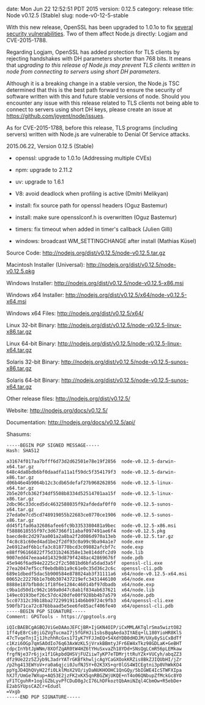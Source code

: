 date: Mon Jun 22 12:52:51 PDT 2015
version: 0.12.5
category: release
title: Node v0.12.5 (Stable)
slug: node-v0-12-5-stable

With this new release, OpenSSL has been upgraded to 1.0.1o to fix [several
security vulnerabilities](http://openssl.org/news/secadv_20150611.txt). Two of
them affect Node.js directly: Logjam and CVE-2015-1788.

Regarding Logjam, OpenSSL has added protection for TLS clients by rejecting
handshakes with DH parameters shorter than 768 bits. It means that _upgrading
to this release of Node.js may prevent TLS clients written in node from
connecting to servers using short DH parameters_.

Although it is a breaking change in a stable version, the Node.js TSC
determined that this is the best path forward to ensure the security of
software written with this and future stable versions of node. Should you
encounter any issue with this release related to TLS clients not being able to
connect to servers using short DH keys, please create an issue at
https://github.com/joyent/node/issues.

As for CVE-2015-1788, before this release, TLS programs (including servers)
written with Node.js are vulnerable to Denial Of Service attacks.

2015.06.22, Version 0.12.5 (Stable)

* openssl: upgrade to 1.0.1o (Addressing multiple CVEs)

* npm: upgrade to 2.11.2

* uv: upgrade to 1.6.1

* V8: avoid deadlock when profiling is active (Dmitri Melikyan)

* install: fix source path for openssl headers (Oguz Bastemur)

* install: make sure opensslconf.h is overwritten (Oguz Bastemur)

* timers: fix timeout when added in timer's callback (Julien Gilli)

* windows: broadcast WM_SETTINGCHANGE after install (Mathias Küsel)


Source Code: http://nodejs.org/dist/v0.12.5/node-v0.12.5.tar.gz

Macintosh Installer (Universal): http://nodejs.org/dist/v0.12.5/node-v0.12.5.pkg

Windows Installer: http://nodejs.org/dist/v0.12.5/node-v0.12.5-x86.msi

Windows x64 Installer: http://nodejs.org/dist/v0.12.5/x64/node-v0.12.5-x64.msi

Windows x64 Files: http://nodejs.org/dist/v0.12.5/x64/

Linux 32-bit Binary: http://nodejs.org/dist/v0.12.5/node-v0.12.5-linux-x86.tar.gz

Linux 64-bit Binary: http://nodejs.org/dist/v0.12.5/node-v0.12.5-linux-x64.tar.gz

Solaris 32-bit Binary: http://nodejs.org/dist/v0.12.5/node-v0.12.5-sunos-x86.tar.gz

Solaris 64-bit Binary: http://nodejs.org/dist/v0.12.5/node-v0.12.5-sunos-x64.tar.gz

Other release files: http://nodejs.org/dist/v0.12.5/

Website: http://nodejs.org/docs/v0.12.5/

Documentation: http://nodejs.org/docs/v0.12.5/api/

Shasums:
```
-----BEGIN PGP SIGNED MESSAGE-----
Hash: SHA512

a31674f017aa7bfff6d73d2d62501e78e19f2856  node-v0.12.5-darwin-x64.tar.gz
648c4da8bdb6bf0daadfa11a1f59dc5f354179f3  node-v0.12.5-darwin-x86.tar.gz
d06b46e4b9064b12c3cdb65defaf27b968262856  node-v0.12.5-linux-x64.tar.gz
2b5e20fcb362f34df5508b8334d52514701aa15f  node-v0.12.5-linux-x86.tar.gz
2dbc96c33dced5dc4632588035f92afdedaf0ff0  node-v0.12.5-sunos-x64.tar.gz
27eda0e7cd5cd748919055b22683ce0770ce1906  node-v0.12.5-sunos-x86.tar.gz
dd45f1fad6a32686afee6fc9b3353380481a9bec  node-v0.12.5-x86.msi
f5888618555f97c3d67366f11abaf097491ae6f4  node-v0.12.5.pkg
baecde8c2d297aa001a2a8ba2f2d086d970a13eb  node-v0.12.5.tar.gz
f4c8c81c60ed4ad1be2f2df93c0a99c9ba94a1e7  node.exe
2e6912adf6b1cfa3c818770bcd3c09882afcbf7c  node.exp
e88ff96166822f75d31b246358e13e814ddfc2d9  node.lib
9007edd47eeaa4d14329d879f4248ac42869676f  node.pdb
45e946f6ad94e2225c2f2c5081bd6bfa5dad3a5f  openssl-cli.exe
27ea2047ef5ccf0ebdb8b1a9c61e0c35d36c2c6c  openssl-cli.pdb
689e1dbedf5dac5b900584e878024ab3f31111a6  x64/node-v0.12.5-x64.msi
00652c22276b1e7b0b307437219efc3431446100  x64/node.exe
8888e187bfb8dc1f18f6e1284c46014bf97dbadb  x64/node.exp
c9ba1d50d1c962c169a0d47c8ab1f834ab637621  x64/node.lib
149ec0193bef26c57dc420dfe00f928bb4b7a579  x64/node.pdb
5cc07312c39b18ba27229919114b6b09724c9fb3  x64/openssl-cli.exe
590fb71ca72c876bbaad5e5ee6fe85acf406fe40  x64/openssl-cli.pdb
-----BEGIN PGP SIGNATURE-----
Comment: GPGTools - https://gpgtools.org

iQIcBAEBCgAGBQJViGeDAAoJEFCjBR+IjGKN4OIP/iCxMMLAKTqlrSma5wiztO82
1ff4yE8rCs0jiGZVgTucmaI7j5fGFHJi1sbsBqqAeda3IYAEq+lL180YioHR8KlS
47cTvqeTnjIj1JhzhhRcGxs17IyK7YFJJmEQ+54XdYDB0dHDJM/UXy8ySiCxBdTf
c1Kzi6OGp7qmSAOdIo76q63AxWzKL5jVrxkBBmtyJFr6EW4xTkz98GDLaK+GeBHT
cdpcInYbtJpWNm/8XOfZqAR0tW4HZ6tYHuSxvaZh18YDd+SNsQgLCmR56pLEMkaw
frgfNje37r6jjx1f1GkpbdQHSVjFUZiiwTyKP7eTDMrjttRuYZk+VUCyh/abqZZ3
dfz9Ue22z5ZJyb9L3adrYATrGKBfkhwljcAgYCaGXOokKRZis8BkZJIQUbHI/jZr
/p2hg413EWYoV+ra0a6qjci0JufNJ5Y+02K3XS+qr0lGS4WICEgtni3p0VhWkKO4
ppYgJD4QhQVyH22fi0LklMoX2VO/iyDaNUKHOOHC1QnGQy/5bIGWE4IcSTWFXIpa
hXJT/UmGe7WXup+AQ53E2jzFK2xKX5qnRBGZWjUKQE+nT4o06QNbupZfMckGc8YO
yF1TCguhR+1oglGZbLyvPfCDuD8gJcI76LhDFkoztQbAmiNZql4CbmOw+R5ebDe+
E2abSYUpsCAZCr+Edudl
=Vxgb
-----END PGP SIGNATURE-----
```
